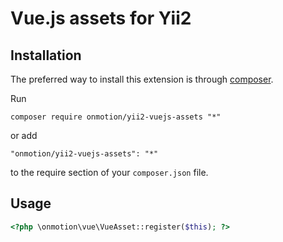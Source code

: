 Vue.js assets for Yii2
======================================

Installation
------------

The preferred way to install this extension is through [composer](http://getcomposer.org/download/).

Run

```
composer require onmotion/yii2-vuejs-assets "*"
```

or add

```
"onmotion/yii2-vuejs-assets": "*"
```

to the require section of your `composer.json` file.


Usage
-----

```php
<?php \onmotion\vue\VueAsset::register($this); ?>
```